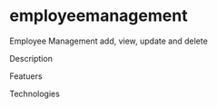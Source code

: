 # employeemanagement
Employee Management add, view, update and delete

Description

Featuers

Technologies



